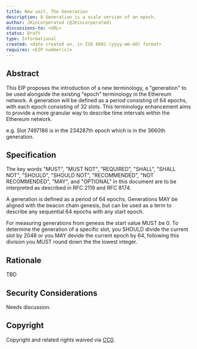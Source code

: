 ```yaml
---
title: New unit, The Generation
description: A Generation is a scale version of an epoch.
author: JKincorperated (@JKincorperated)
discussions-to: <URL>
status: Draft
type: Informational
created: <date created on, in ISO 8601 (yyyy-mm-dd) format>
requires: <EIP number(s)>
---
```


## Abstract

This EIP proposes the introduction of a new terminology, a "generation" to be used alongside the existing "epoch" terminology in the Ethereum network. A generation will be defined as a period consisting of 64 epochs, with each epoch consisting of 32 slots. This terminology enhancement aims to provide a more granular way to describe time intervals within the Ethereum network.

e.g. Slot 7497186 is in the 234287th epoch which is in the 3660th generation.

## Specification

The key words "MUST", "MUST NOT", "REQUIRED", "SHALL", "SHALL NOT", "SHOULD", "SHOULD NOT", "RECOMMENDED", "NOT RECOMMENDED", "MAY", and "OPTIONAL" in this document are to be interpreted as described in RFC 2119 and RFC 8174.

A generation is defined as a period of 64 epochs. Generations MAY be aligned with the beacon chain genesis, but can be used as a term to describe any sequential 64 epochs with any start epoch.

For measuring generations from genesis the start value MUST be 0. To determine the generation of a specific slot, you SHOULD divide the current slot by 2048 or you MAY devide the current epoch by 64, following this division you MUST round down the the lowest integer.


## Rationale

TBD

## Security Considerations

Needs discussion.

## Copyright

Copyright and related rights waived via [CC0](../LICENSE.md).
